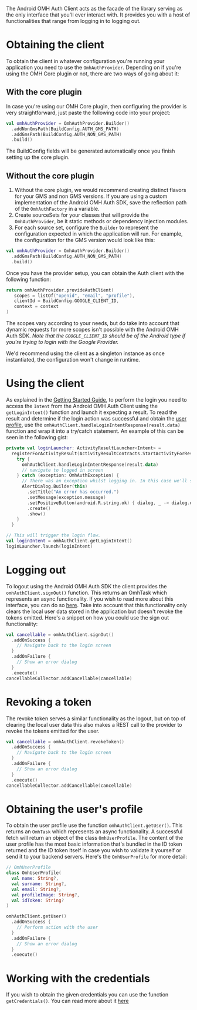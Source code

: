 The Android OMH Auth Client acts as the facade of the library serving as the only interface that you'll ever interact with. It provides you with a host of functionalities that range from logging in to logging out.

# Obtaining the client

To obtain the client in whatever configuration you're running your application you need to use the `OmhAuthProvider`. Depending on if you're using the OMH Core plugin or not, there are two ways of going about it:

## With the core plugin

In case you're using our OMH Core plugin, then configuring the provider is very straightforward, just paste the following code into your project:

```kotlin
val omhAuthProvider = OmhAuthProvider.Builder()
  .addNonGmsPath(BuildConfig.AUTH_GMS_PATH)
  .addGmsPath(BuildConfig.AUTH_NON_GMS_PATH)
  .build()
```

The BuildConfig fields will be generated automatically once you finish setting up the core plugin.

## Without the core plugin

1. Without the core plugin, we would recommend creating distinct flavors for your GMS and non GMS versions. If you are using a custom implementation of the Android OMH Auth SDK, save the reflection path of the `OmhAuthFactory` in a variable.
2. Create sourceSets for your classes that will provide the `OmhAuthProvider`, be it static methods or dependency injection modules.
3. For each source set, configure the `Builder` to represent the configuration expected in which the application will run. For example, the configuration for the GMS version would look like this:

```kotlin
val omhAuthProvider = OmhAuthProvider.Builder()
  .addGmsPath(BuildConfig.AUTH_NON_GMS_PATH)
  .build()
```

Once you have the provider setup, you can obtain the Auth client with the following function:

```kotlin
return omhAuthProvider.provideAuthClient(
   scopes = listOf("openid", "email", "profile"),
   clientId = BuildConfig.GOOGLE_CLIENT_ID,
   context = context
)
```

The scopes vary according to your needs, but do take into account that dynamic requests for more scopes isn't possible with the Android OMH Auth SDK. _Note that the `GOOGLE_CLIENT_ID` should be of the Android type if you're trying to login with the Google Provider._

We'd recommend using the client as a singleton instance as once instantiated, the configuration won't change in runtime.

# Using the client

As explained in
the [Getting Started Guide](/README.md), to perform the login you need to access the `Intent` from the Android OMH Auth Client using the `getLoginIntent()` function and launch it expecting a result. To read the result and determine if the login action was successful and obtain the [user profile](#obtaining-the-users-profile), use the `omhAuthClient.handleLoginIntentResponse(result.data)` function and wrap it into a try/catch statement. An example of this can be seen in the following gist:

```kotlin
private val loginLauncher: ActivityResultLauncher<Intent> =
  registerForActivityResult(ActivityResultContracts.StartActivityForResult()) { result ->
    try {
      omhAuthClient.handleLoginIntentResponse(result.data)
      // navigate to logged in screen
    } catch (exception: OmhAuthException) {
      // There was an exception whilst logging in. In this case we'll show an error dialog.
      AlertDialog.Builder(this)
        .setTitle("An error has occurred.")
        .setMessage(exception.message)
        .setPositiveButton(android.R.string.ok) { dialog, _ -> dialog.dismiss() }
        .create()
        .show()
    }
  }

// This will trigger the login flow.
val loginIntent = omhAuthClient.getLoginIntent()
loginLauncher.launch(loginIntent)
```

# Logging out

To logout using the Android OMH Auth SDK the client provides the `omhAuthClient.signOut()` function. This returns an OmhTask which represents an async functionality. If you wish to read more about this interface, you can do so [here](/docs/advanced/OMH-Task.md). Take into account that this functionality only clears the local user data stored in the application but doesn't revoke the tokens emitted. Here's a snippet on how you could use the sign out functionality:

```kotlin
val cancellable = omhAuthClient.signOut()
  .addOnSuccess {
    // Navigate back to the login screen
  }
  .addOnFailure {
    // Show an error dialog
  }
  .execute()
cancellableCollector.addCancellable(cancellable)
```

# Revoking a token

The revoke token serves a similar functionality as the logout, but on top of clearing the local user data this also makes a REST call to the provider to revoke the tokens emitted for the user.

```kotlin
val cancellable = omhAuthClient.revokeToken()
  .addOnSuccess {
    // Navigate back to the login screen
  }
  .addOnFailure {
    // Show an error dialog
  }
  .execute()
cancellableCollector.addCancellable(cancellable)
```

# Obtaining the user's profile

To obtain the user profile use the function `omhAuthClient.getUser()`. This returns an `OmhTask` which represents an async functionality. A successful fetch will return an object of the class `OmhUserProfile`. The content of the user profile has the most basic information that's bundled in the ID token returned and the ID token itself in case you wish to validate it yourself or send it to your backend servers. Here's the `OmhUserProfile` for more detail:

```kotlin
// OmhUserProfile
class OmhUserProfile(
  val name: String?,
  val surname: String?,
  val email: String?,
  val profileImage: String?,
  val idToken: String?
)

omhAuthClient.getUser()
  .addOnSuccess {
    // Perform action with the user
  }
  .addOnFailure {
    // Show an error dialog
  }
  .execute()
```

# Working with the credentials

If you wish to obtain the given credentials you can use the function `getCredentials()`. You can read more about it [here](/docs/advanced/OMH-Credentials.md)

